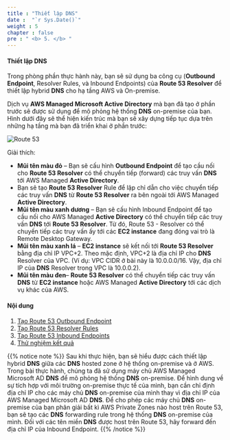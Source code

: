 ```yaml
---
title : "Thiết lập DNS"
date :  "`r Sys.Date()`" 
weight : 5
chapter : false
pre : " <b> 5. </b> "
---
```


#### Thiết lập **DNS**

Trong phòng phần thực hành này, bạn sẽ sử dụng ba công cụ (**Outbound Endpoint**, Resolver Rules, và Inbound Endpoints) của **Route 53 Resolver** để thiết lập hybrid **DNS** cho hạ tầng AWS và On-premise.

Dịch vụ **AWS Managed Microsoft Active Directory** mà bạn đã tạo ở phần trước sẽ được sử dụng để mô phỏng hệ thống **DNS** on-premise của bạn. Hình dưới đây sẽ thể hiện kiến trúc mà bạn sẽ xây dựng tiếp tục dựa trên những hạ tầng mà bạn đã triển khai ở phần trước:

![Route 53](/images/2-Pre/0005.png?featherlight=false&width=60pc)


Giải thích:

- **Mũi tên màu đỏ** – Bạn sẽ cấu hình **Outbound Endpoint** để tạo cầu nối cho **Route 53 Resolver** có thể chuyển tiếp (forward) các truy vấn **DNS** tới AWS Managed **Active Directory**.
- Bạn sẽ tạo **Route 53 Resolver** Rule để lập chỉ dẫn cho việc chuyển tiếp các truy vấn **DNS** từ **Route 53 Resolver** ra bên ngoài tới AWS Managed **Active Directory**.
- **Mũi tên màu xanh dương** – Bạn sẽ cấu hình Inbound Endpoint để tạo cầu nối cho AWS Managed **Active Directory** có thể chuyển tiếp các truy vấn **DNS** tới **Route 53 Resolver**. Từ đó, Route 53 - Resolver có thể chuyến tiếp các truy vấn ấy tới các **EC2 instance** đang đóng vai trò là Remote Desktop Gateway.
- **Mũi tên màu xanh lá** – **EC2 instance** sẽ kết nối tới **Route 53 Resolver** bằng địa chỉ IP VPC+2. Theo mặc định, VPC+2 là địa chỉ IP cho **DNS** Resolver của VPC. (Ví dụ: VPC CIDR ở bài này là 10.0.0.0/16. Vậy, địa chỉ IP của **DNS** Resolver trong VPC là 10.0.0.2).
- **Mũi tên màu đen**– **Route 53 Resolver** có thể chuyển tiếp các truy vấn **DNS** từ **EC2 instance** hoặc AWS Managed **Active Directory** tới các dịch vụ khác của AWS.

#### Nội dung

1. [Tạo Route 53 Outbound Endpoint](5.1-createoe/)
2. [Tạo Route 53 Resolver Rules](5.2-createroute53/)
3. [Tạo Route 53 Inbound Endpoints](5.3-createie/)
4. [Thử nghiệm kết quả](5.4-results/)

{{% notice note %}}
Sau khi thực hiện, bạn sẽ hiểu được cách thiết lập hybrid **DNS** giữa các **DNS** hosted zone ở hệ thống on-premise và ở AWS. Trong bài thực hành, chúng ta đã sử dụng máy chủ AWS Managed Microsoft AD **DNS** để mô phỏng hệ thống **DNS** on-premise. Để hình dung về sự tích hợp với môi trường on-premise thực tế của mình, bạn cần chỉ định địa chỉ IP cho các máy chủ **DNS** on-premise của mình thay vì địa chỉ IP của AWS Managed Microsoft AD **DNS**.
Để cho phép các máy chủ **DNS** on-premise của bạn phân giải bất kì AWS Private Zones nào host trên Route 53, bạn sẽ tạo các **DNS** forwarding rule trong hệ thống **DNS** on-premise của mình. Đối với các tên miền **DNS** được host trên Route 53, hãy forward đến địa chỉ IP của Inbound Endpoint.
{{% /notice %}}

